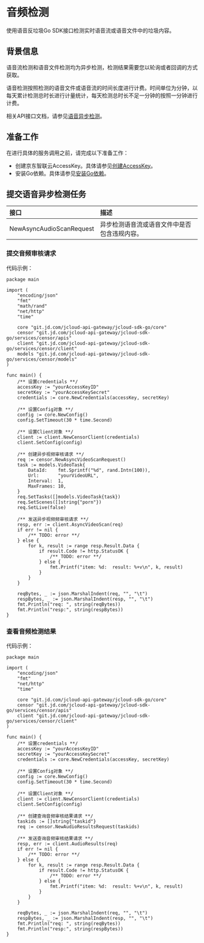 # 		音频检测

使用语音反垃圾Go SDK接口检测实时语音流或语音文件中的垃圾内容。

## 背景信息

语音流检测和语音文件检测均为异步检测，检测结果需要您以轮询或者回调的方式获取。

语音检测按照检测的语音文件或语音流的时间长度进行计费。时间单位为分钟，以每天累计检测总时长进行计量统计，每天检测总时长不足一分钟的按照一分钟进行计费。

相关API接口文档，请参见[语音异步检测](https://docs.jdcloud.com/cn/content-moderation/audio-asynchronous-detection-api)。

## 准备工作

在进行具体的服务调用之前，请完成以下准备工作：

- 创建京东智联云AccessKey。具体请参见[创建AccessKey](https://uc.jdcloud.com/account/accesskey)。
- 安装Go依赖。具体请参见[安装Go依赖](Install-And-Initialization.md)。

## 提交语音异步检测任务

| 接口                     | 描述                                         |
| :----------------------- | :------------------------------------------- |
| NewAsyncAudioScanRequest | 异步检测语音流或语音文件中是否包含违规内容。 |

### 提交音频审核请求

代码示例：

```
package main

import (
	"encoding/json"
	"fmt"
	"math/rand"
	"net/http"
	"time"

	core "git.jd.com/jcloud-api-gateway/jcloud-sdk-go/core"
	censor "git.jd.com/jcloud-api-gateway/jcloud-sdk-go/services/censor/apis"
	client "git.jd.com/jcloud-api-gateway/jcloud-sdk-go/services/censor/client"
	models "git.jd.com/jcloud-api-gateway/jcloud-sdk-go/services/censor/models"
)

func main() {
	/** 设置credentials **/
	accessKey := "yourAccessKeyID"
	secretKey := "yourAccessKeySecret"
	credentials := core.NewCredentials(accessKey, secretKey)

	/** 设置Config对象 **/
	config := core.NewConfig()
	config.SetTimeout(30 * time.Second)

	/** 设置Client对象 **/
	client := client.NewCensorClient(credentials)
	client.SetConfig(config)

	/** 创建异步视频审核请求 **/
	req := censor.NewAsyncVideoScanRequest()
	task := models.VideoTask{
		DataId:    fmt.Sprintf("%d", rand.Intn(100)),
		Url:       "yourVideoURL",
		Interval:  1,
		MaxFrames: 10,
	}
	req.SetTasks([]models.VideoTask{task})
	req.SetScenes([]string{"porn"})
	req.SetLive(false)

	/** 发送异步视频频审核请求 **/
	resp, err := client.AsyncVideoScan(req)
	if err != nil {
		/** TODO: error **/
	} else {
		for k, result := range resp.Result.Data {
			if result.Code != http.StatusOK {
				/** TODO: error **/
			} else {
				fmt.Printf("item: %d:  result: %+v\n", k, result)
			}
		}
	}

	reqBytes, _ := json.MarshalIndent(req, "", "\t")
	respBytes, _ := json.MarshalIndent(resp, "", "\t")
	fmt.Println("req: ", string(reqBytes))
	fmt.Println("resp:", string(respBytes))
}

```



### 查看音频检测结果

代码示例：

```
package main

import (
	"encoding/json"
	"fmt"
	"net/http"
	"time"

	core "git.jd.com/jcloud-api-gateway/jcloud-sdk-go/core"
	censor "git.jd.com/jcloud-api-gateway/jcloud-sdk-go/services/censor/apis"
	client "git.jd.com/jcloud-api-gateway/jcloud-sdk-go/services/censor/client"
)

func main() {
	/** 设置credentials **/
	accessKey := "yourAccessKeyID"
	secretKey := "yourAccessKeySecret"
	credentials := core.NewCredentials(accessKey, secretKey)

	/** 设置Config对象 **/
	config := core.NewConfig()
	config.SetTimeout(30 * time.Second)

	/** 设置Client对象 **/
	client := client.NewCensorClient(credentials)
	client.SetConfig(config)

	/** 创建查询音频审核结果请求 **/
	taskids := []string{"taskid"}
	req := censor.NewAudioResultsRequest(taskids)

	/** 发送查询音频审核结果请求 **/
	resp, err := client.AudioResults(req)
	if err != nil {
		/** TODO: error **/
	} else {
		for k, result := range resp.Result.Data {
			if result.Code != http.StatusOK {
				/** TODO: error **/
			} else {
				fmt.Printf("item: %d:  result: %+v\n", k, result)
			}
		}
	}

	reqBytes, _ := json.MarshalIndent(req, "", "\t")
	respBytes, _ := json.MarshalIndent(resp, "", "\t")
	fmt.Println("req: ", string(reqBytes))
	fmt.Println("resp:", string(respBytes))
}

```
